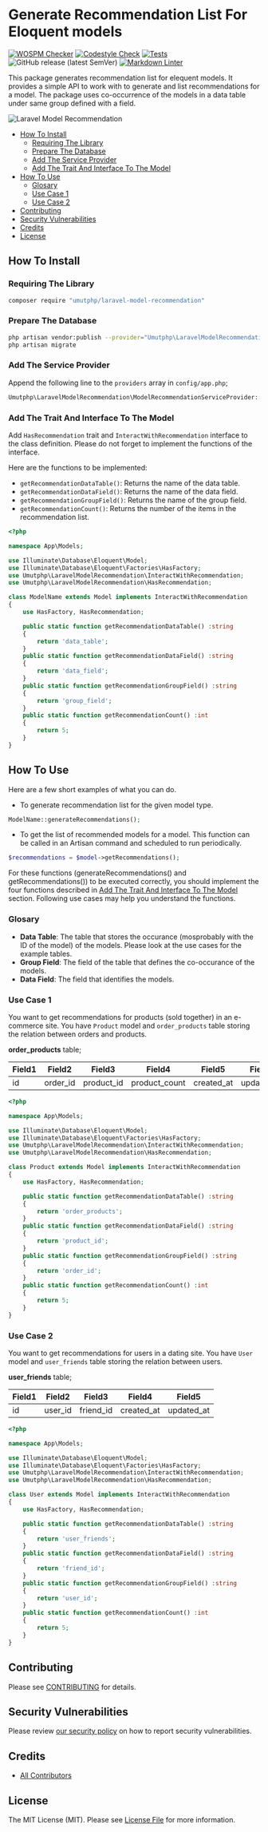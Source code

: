 # Generate Recommendation List For Eloquent models

[![WOSPM Checker](https://github.com/umutphp/laravel-model-recommendation/actions/workflows/wospm.yml/badge.svg)](https://github.com/umutphp/laravel-model-recommendation/actions/workflows/wospm.yml) [![Codestyle Check](https://github.com/umutphp/laravel-model-recommendation/actions/workflows/phpcs.yml/badge.svg)](https://github.com/umutphp/laravel-model-recommendation/actions/workflows/phpcs.yml) [![Tests](https://github.com/umutphp/laravel-model-recommendation/actions/workflows/tests.yml/badge.svg)](https://github.com/umutphp/laravel-model-recommendation/actions/workflows/tests.yml) ![GitHub release (latest SemVer)](https://img.shields.io/github/v/release/umutphp/laravel-model-recommendation) [![Markdown Linter](https://github.com/umutphp/laravel-model-recommendation/actions/workflows/mardown-lint.yml/badge.svg)](https://github.com/umutphp/laravel-model-recommendation/actions/workflows/mardown-lint.yml)

This package generates recommendation list for elequent models. It provides a simple API to work with to generate and list recommendations for a model. The package uses co-occurrence of the models in a data table under same group defined with a field.

![Laravel Model Recommendation](./assets/images/logo.png)

<!-- START doctoc generated TOC please keep comment here to allow auto update -->
<!-- DON'T EDIT THIS SECTION, INSTEAD RE-RUN doctoc TO UPDATE -->

- [How To Install](#how-to-install)
  - [Requiring The Library](#requiring-the-library)
  - [Prepare The Database](#prepare-the-database)
  - [Add The Service Provider](#add-the-service-provider)
  - [Add The Trait And Interface To The Model](#add-the-trait-and-interface-to-the-model)
- [How To Use](#how-to-use)
  - [Glosary](#glosary)
  - [Use Case 1](#use-case-1)
  - [Use Case 2](#use-case-2)
- [Contributing](#contributing)
- [Security Vulnerabilities](#security-vulnerabilities)
- [Credits](#credits)
- [License](#license)

<!-- END doctoc generated TOC please keep comment here to allow auto update -->

## How To Install

### Requiring The Library

```bash
composer require "umutphp/laravel-model-recommendation"
```

### Prepare The Database

```bash
php artisan vendor:publish --provider="Umutphp\LaravelModelRecommendation\ModelRecommendationServiceProvider"
php artisan migrate
```

### Add The Service Provider

Append the following line to the `providers` array in `config/app.php`;

```php
Umutphp\LaravelModelRecommendation\ModelRecommendationServiceProvider::class,
```

### Add The Trait And Interface To The Model

Add `HasRecommendation` trait and `InteractWithRecommendation` interface to the class definition. Please do not forget to implement the functions of the interface.

Here are the functions to be implemented:

* `getRecommendationDataTable()`: Returns the name of the data table.
* `getRecommendationDataField()`: Returns the name of the data field.
* `getRecommendationGroupField()`: Returns the name of the group field.
* `getRecommendationCount()`: Returns the number of the items in the recommendation list.

```php
<?php

namespace App\Models;

use Illuminate\Database\Eloquent\Model;
use Illuminate\Database\Eloquent\Factories\HasFactory;
use Umutphp\LaravelModelRecommendation\InteractWithRecommendation;
use Umutphp\LaravelModelRecommendation\HasRecommendation;

class ModelName extends Model implements InteractWithRecommendation
{
    use HasFactory, HasRecommendation;

    public static function getRecommendationDataTable() :string
    {
        return 'data_table';
    }
    public static function getRecommendationDataField() :string
    {
        return 'data_field';
    }
    public static function getRecommendationGroupField() :string
    {
        return 'group_field';
    }
    public static function getRecommendationCount() :int
    {
        return 5;
    }
}
```

## How To Use

Here are a few short examples of what you can do.

* To generate recommendation list for the given model type.

```php
ModelName::generateRecommendations();
```

* To get the list of recommended models for a model. This function can be called in an Artisan command and scheduled to run periodically.

```php
$recommendations = $model->getRecommendations();
```

For these functions (generateRecommendations() and getRecommendations()) to be executed correctly, you should implement the four functions described in [Add The Trait And Interface To The Model](#add-the-trait-and-interface-to-the-model) section. Following use cases may help you understand the functions.

### Glosary

* **Data Table**: The table that stores the occurance (mosprobably with the ID of the model) of the models. Please look at the use cases for the example tables.
* **Group Field**: The field of the table that defines the co-occurance of the models.
* **Data Field**: The field that identifies the models.

### Use Case 1

You want to get recommendations for products (sold together) in an e-commerce site. You have `Product` model and `order_products` table storing the relation between orders and products.

**order_products** table;

| Field1 | Field2 | Field3 | Field4 | Field5 | Field6 |
| --- | --- | --- | --- | --- | --- |
| id | order_id | product_id | product_count | created_at | updated_at |

```php
<?php

namespace App\Models;

use Illuminate\Database\Eloquent\Model;
use Illuminate\Database\Eloquent\Factories\HasFactory;
use Umutphp\LaravelModelRecommendation\InteractWithRecommendation;
use Umutphp\LaravelModelRecommendation\HasRecommendation;

class Product extends Model implements InteractWithRecommendation
{
    use HasFactory, HasRecommendation;

    public static function getRecommendationDataTable() :string
    {
        return 'order_products';
    }
    public static function getRecommendationDataField() :string
    {
        return 'product_id';
    }
    public static function getRecommendationGroupField() :string
    {
        return 'order_id';
    }
    public static function getRecommendationCount() :int
    {
        return 5;
    }
}
```

### Use Case 2

You want to get recommendations for users in a dating site. You have `User` model and `user_friends` table storing the relation between users.

**user_friends** table;

| Field1 | Field2 | Field3 | Field4 | Field5 |
| --- | --- | --- | --- | --- |
| id | user_id | friend_id | created_at | updated_at |

```php
<?php

namespace App\Models;

use Illuminate\Database\Eloquent\Model;
use Illuminate\Database\Eloquent\Factories\HasFactory;
use Umutphp\LaravelModelRecommendation\InteractWithRecommendation;
use Umutphp\LaravelModelRecommendation\HasRecommendation;

class User extends Model implements InteractWithRecommendation
{
    use HasFactory, HasRecommendation;

    public static function getRecommendationDataTable() :string
    {
        return 'user_friends';
    }
    public static function getRecommendationDataField() :string
    {
        return 'friend_id';
    }
    public static function getRecommendationGroupField() :string
    {
        return 'user_id';
    }
    public static function getRecommendationCount() :int
    {
        return 5;
    }
}
```

## Contributing

Please see [CONTRIBUTING](.github/CONTRIBUTING.md) for details.

## Security Vulnerabilities

Please review [our security policy](../../security/policy) on how to report security vulnerabilities.

## Credits

- [All Contributors](../../contributors)

## License

The MIT License (MIT). Please see [License File](LICENSE.md) for more information.
